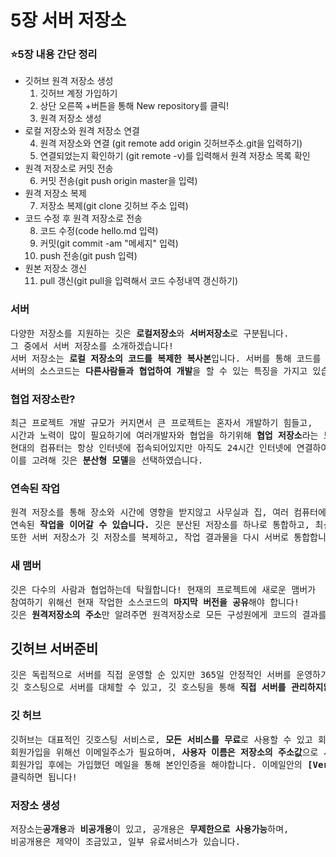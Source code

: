 # 5장 서버 저장소

<h3>⭐5장 내용 간단 정리</h3>
<ul>
  <li>깃허브 원격 저장소 생성
   <ol type="1">
     <li>깃허브 계정 가입하기
     <li>상단 오른쪽 +버튼을 통해 New repository를 클릭!
     <li>원격 저장소 생성
    </ol>
  </li>
  <li>로컬 저장소와 원격 저장소 연결
   <ol type="1", start='4';>
     <li>원격 저장소와 연결 (git remote add origin 깃허브주소.git을 입력하기)
     <li>연결되었는지 확인하기 (git remote -v)를 입력해서 원격 저장소 목록 확인
    </ol>
  </li>
  <li>원격 저장소로 커밋 전송
   <ol type="1", start='6';>
     <li>커밋 전송(git push origin master을 입력)
    </ol>
  </li>
    <li>원격 저장소 복제
   <ol type="1", start='7';>
     <li>저장소 복제(git clone 깃허브 주소 입력)
    </ol>
  </li>
    </li>
    <li>코드 수정 후 원격 저장소로 전송
   <ol type="1", start='8';>
     <li>코드 수정(code hello.md 입력)
     <li>커밋(git commit -am "메세지" 입력)
     <li>push 전송(git push 입력)
    </ol>
  </li>
    </li>
    <li>원본 저장소 갱신
   <ol type="1", start='11';>
     <li>pull 갱신(git pull을 입력해서 코드 수정내역 갱신하기)
    </ol>
  </li>
  </ul>
    <h3>서버</h3>
<pre>다양한 저장소를 지원하는 깃은 <b>로컬저장소</b>와 <b>서버저장소</b>로 구분됩니다. <br>그 중에서 서버 저장소를 소개하겠습니다!
서버 저장소는 <b>로컬 저장소의 코드를 복제한 복사본</b>입니다. 서버를 통해 코드를 <b>안전하게 보관</b>하고,
서버의 소스코드는 <b>다른사람들과 협업하여 개발</b>을 할 수 있는 특징을 가지고 있습니다.</pre>
  <h3>협업 저장소란?</h3>
<pre>최근 프로젝트 개발 규모가 커지면서 큰 프로젝트는 혼자서 개발하기 힘들고,
시간과 노력이 많이 필요하기에 여러개발자와 협업을 하기위해 <b>협업 저장소</b>라는 도구가 탄생했습니다!
현대의 컴퓨터는 항상 인터넷에 접속되어있지만 아직도 24시간 인터넷에 연결하여 작업할 수 없는 개발환경이 있습니다.
이를 고려해 깃은 <b>분산형 모델</b>을 선택하였습니다.</pre>

  <h3>연속된 작업</h3>
<pre>원격 저장소를 통해 장소와 시간에 영향을 받지않고 사무실과 집, 여러 컴퓨터에 코드를 동기화하고
연속된 <b>작업을 이어갈 수 있습니다.</b> 깃은 분산된 저장소를 하나로 통합하고, 최신코드를 배포합니다. 
또한 서버 저장소가 깃 저장소를 복제하고, 작업 결과물을 다시 서버로 통합합니다!</pre>
  <h3>새 맴버</h3>
<pre>깃은 다수의 사람과 협업하는데 탁월합니다! 현재의 프로젝트에 새로운 맴버가
참여하기 위해선 현재 작업한 소스코드의 <b>마지막 버전을 공유</b>해야 합니다!
깃은 <b>원격저장소의 주소</b>만 알려주면 원격저장소로 모든 구성원에게 코드의 결과를 동기화 합니다.</pre>

<h2>깃허브 서버준비</h2>
<pre>깃은 독립적으로 서버를 직접 운영할 순 있지만 365일 안정적인 서버를 운영하기 위해선
깃 호스팅으로 서버를 대체할 수 있고, 깃 호스팅을 통해 <b>직접 서버를 관리하지않아도 쉽게 원격저장소를 관리</b> 할 수 있습니다.</pre>
<h3>깃 허브</h3>
<pre>깃허브는 대표적인 깃호스팅 서비스로, <b>모든 서비스를 무료</b>로 사용할 수 있고 회원가입이 필요합니다.
회원가입을 위해선 이메일주소가 필요하며, <b>사용자 이름은 저장소의 주소값</b>으로 사용합니다.
회원가입 후에는 가입했던 메일을 통해 본인인증을 해야합니다. 이메일안의 <b>[Verify email address]를</b>
클릭하면 됩니다!</pre>
<h3>저장소 생성</h3>
<pre>저장소는<b>공개용</b>과 <b>비공개용</b>이 있고, 공개용은 <b>무제한으로 사용가능</b>하며,
비공개용은 제약이 조금있고, 일부 유료서비스가 있습니다.</pre>
